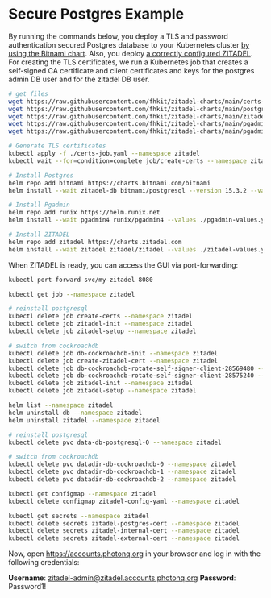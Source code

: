 # Secure Postgres Example

By running the commands below, you deploy a TLS and password authentication secured Postgres database to your Kubernetes cluster [by using the Bitnami chart](https://artifacthub.io/packages/helm/bitnami/postgresql).
Also, you deploy [a correctly configured ZITADEL](https://artifacthub.io/packages/helm/zitadel/zitadel).
For creating the TLS certificates, we run a Kubernetes job that creates a self-signed CA certificate and client certificates and keys for the postgres admin DB user and for the zitadel DB user.

```bash
# get files
wget https://raw.githubusercontent.com/fhkit/zitadel-charts/main/certs-job.yaml
wget https://raw.githubusercontent.com/fhkit/zitadel-charts/main/postgres-values.yaml
wget https://raw.githubusercontent.com/fhkit/zitadel-charts/main/zitadel-values.yaml
wget https://raw.githubusercontent.com/fhkit/zitadel-charts/main/pgadmin.yaml
wget https://raw.githubusercontent.com/fhkit/zitadel-charts/main/pgadmin-values.yaml

# Generate TLS certificates
kubectl apply -f ./certs-job.yaml --namespace zitadel
kubectl wait --for=condition=complete job/create-certs --namespace zitadel

# Install Postgres
helm repo add bitnami https://charts.bitnami.com/bitnami
helm install --wait zitadel-db bitnami/postgresql --version 15.3.2 --values ./postgres-values.yaml --namespace zitadel --create-namespace

# Install Pgadmin
helm repo add runix https://helm.runix.net
helm install --wait pgadmin4 runix/pgadmin4 --values ./pgadmin-values.yaml --namespace zitadel --create-namespace

# Install ZITADEL
helm repo add zitadel https://charts.zitadel.com
helm install --wait zitadel zitadel/zitadel --values ./zitadel-values.yaml --namespace zitadel --create-namespace
```

When ZITADEL is ready, you can access the GUI via port-forwarding:

```bash
kubectl port-forward svc/my-zitadel 8080
```

```bash
kubectl get job --namespace zitadel

# reinstall postgresql
kubectl delete job create-certs --namespace zitadel
kubectl delete job zitadel-init --namespace zitadel
kubectl delete job zitadel-setup --namespace zitadel

# switch from cockroachdb
kubectl delete job db-cockroachdb-init --namespace zitadel
kubectl delete job create-zitadel-cert --namespace zitadel
kubectl delete job db-cockroachdb-rotate-self-signer-client-28569480 --namespace zitadel
kubectl delete job db-cockroachdb-rotate-self-signer-client-28575240 --namespace zitadel
kubectl delete job zitadel-init --namespace zitadel
kubectl delete job zitadel-setup --namespace zitadel

helm list --namespace zitadel
helm uninstall db --namespace zitadel
helm uninstall zitadel --namespace zitadel

# reinstall postgresql
kubectl delete pvc data-db-postgresql-0 --namespace zitadel

# switch from cockroachdb
kubectl delete pvc datadir-db-cockroachdb-0 --namespace zitadel
kubectl delete pvc datadir-db-cockroachdb-1 --namespace zitadel
kubectl delete pvc datadir-db-cockroachdb-2 --namespace zitadel

kubectl get configmap --namespace zitadel
kubectl delete configmap zitadel-config-yaml --namespace zitadel

kubectl get secrets --namespace zitadel
kubectl delete secrets zitadel-postgres-cert --namespace zitadel
kubectl delete secrets zitadel-internal-cert --namespace zitadel
kubectl delete secrets zitadel-external-cert --namespace zitadel
```

Now, open https://accounts.photonq.org in your browser and log in with the following credentials:

**Username**: zitadel-admin@zitadel.accounts.photonq.org
**Password**: Password1!